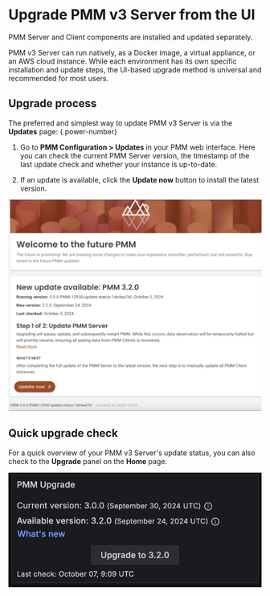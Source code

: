 # Upgrade PMM v3 Server from the UI

PMM Server and Client components are installed and updated separately.

PMM v3 Server can run natively, as a Docker image, a virtual appliance, or an AWS cloud instance. While each environment has its own specific installation and update steps, the UI-based upgrade method is universal and recommended for most users.

## Upgrade process

The preferred and simplest way to update PMM v3 Server is via the **Updates** page:
{.power-number}

1. Go to **PMM Configuration > Updates** in your PMM web interface. Here you can check the current PMM Server version, the timestamp of the last update check and whether your instance is up-to-date.  

2. If an update is available, click the **Update now** button to install the latest version.

![Update page](../images/Update_page.png)

## Quick upgrade check

For a quick overview of your PMM v3 Server's update status, you can also check to the **Upgrade** panel on the **Home** page.

![PMM Home Dashboard Upgrade Panel](../images/PMM_Home_Dashboard_Panels_Upgrade.jpg)
